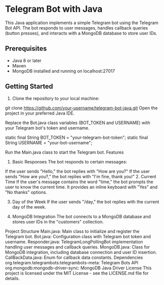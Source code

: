 # Telegram Bot with Java

This Java application implements a simple Telegram bot using the Telegram Bot API. The bot responds to user messages, handles callback queries (button presses), and interacts with a MongoDB database to store user IDs.

## Prerequisites

- Java 8 or later
- Maven
- MongoDB installed and running on localhost:27017

## Getting Started

1. Clone the repository to your local machine:

git clone https://github.com/your-username/telegram-bot-java.git
Open the project in your preferred Java IDE.

Replace the Bot.java class variables (BOT_TOKEN and USERNAME) with your Telegram bot's token and username.


static final String BOT_TOKEN = "your-telegram-bot-token";
static final String USERNAME = "your-bot-username";

Run the Main.java class to start the Telegram bot.
Features
1. Basic Responses
The bot responds to certain messages:

If the user sends "Hello," the bot replies with "How are you?"
If the user sends "How are you?," the bot replies with "I'm fine, thank you!"
2. Current Time
If the user's message contains the word "time," the bot prompts the user to know the current time. It provides an inline keyboard with "Yes" and "No thanks" options.

3. Day of the Week
If the user sends "/day," the bot replies with the current day of the week.

4. MongoDB Integration
The bot connects to a MongoDB database and stores user IDs in the "customers" collection.

Project Structure
Main.java: Main class to initialize and register the Telegram bot.
Bot.java: Configuration class with Telegram bot token and username.
Responder.java: TelegramLongPollingBot implementation handling user messages and callback queries.
MongoDB.java: Class for MongoDB integration, including database connection and user ID insertion.
CallBackData.java: Enum for callback data constants.
Dependencies
org.telegram.telegrambots:telegrambots-meta: Telegram Bots API
org.mongodb:mongodb-driver-sync: MongoDB Java Driver
License
This project is licensed under the MIT License - see the LICENSE.md file for details.
